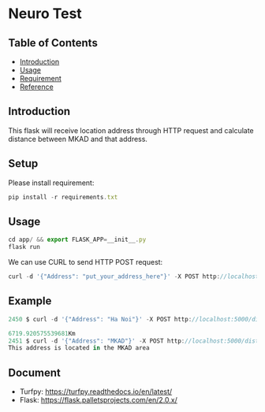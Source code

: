 Neuro Test
=====================================

Table of Contents
-----------------

* [Introduction](#introduction)
* [Usage](#usage)
* [Requirement](#Requirement)
* [Reference](#reference)


Introduction
-----------------
This flask will receive location address through HTTP request and calculate distance between MKAD and that address.

Setup
-----------------
Please install requirement: <br />
```javascript
pip install -r requirements.txt
```

Usage
-----------------
```javascript
cd app/ && export FLASK_APP=__init__.py
flask run
```
We can use CURL to send HTTP POST request:<br />
```javascript
curl -d '{"Address": "put_your_address_here"}' -X POST http://localhost:5000/distance
```
Example
-----------------
```javascript
2450 $ curl -d '{"Address": "Ha Noi"}' -X POST http://localhost:5000/distance

6719.920575539681Km
2451 $ curl -d '{"Address": "MKAD"}' -X POST http://localhost:5000/distance                                                                                               
This address is located in the MKAD area
```

Document
-----------------
- Turfpy:
	https://turfpy.readthedocs.io/en/latest/
- Flask:
	https://flask.palletsprojects.com/en/2.0.x/
